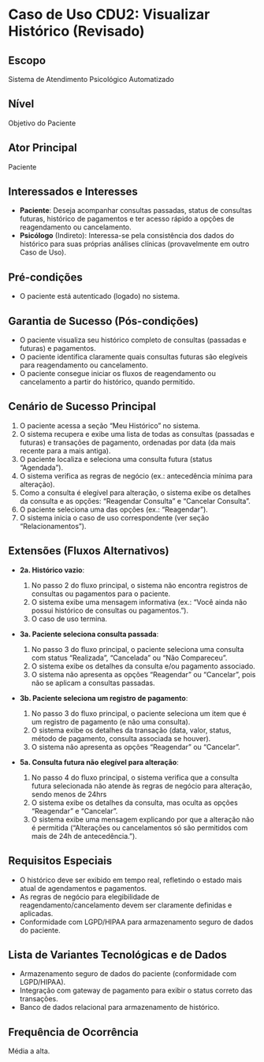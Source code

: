 # Caso de Uso CDU2: Visualizar Histórico (Revisado)

## Escopo
Sistema de Atendimento Psicológico Automatizado

## Nível
Objetivo do Paciente

## Ator Principal
Paciente

## Interessados e Interesses
- **Paciente**: Deseja acompanhar consultas passadas, status de consultas futuras, histórico de pagamentos e ter acesso rápido a opções de reagendamento ou cancelamento.
- **Psicólogo** (Indireto): Interessa-se pela consistência dos dados do histórico para suas próprias análises clínicas (provavelmente em outro Caso de Uso).

## Pré-condições
- O paciente está autenticado (logado) no sistema.

## Garantia de Sucesso (Pós-condições)
- O paciente visualiza seu histórico completo de consultas (passadas e futuras) e pagamentos.
- O paciente identifica claramente quais consultas futuras são elegíveis para reagendamento ou cancelamento.
- O paciente consegue iniciar os fluxos de reagendamento ou cancelamento a partir do histórico, quando permitido.


## Cenário de Sucesso Principal
1. O paciente acessa a seção “Meu Histórico” no sistema.
2. O sistema recupera e exibe uma lista de todas as consultas (passadas e futuras) e transações de pagamento, ordenadas por data (da mais recente para a mais antiga).
3. O paciente localiza e seleciona uma consulta futura (status “Agendada”).
4. O sistema verifica as regras de negócio (ex.: antecedência mínima para alteração).
5. Como a consulta é elegível para alteração, o sistema exibe os detalhes da consulta e as opções: “Reagendar Consulta” e “Cancelar Consulta”.
6. O paciente seleciona uma das opções (ex.: “Reagendar”).
7. O sistema inicia o caso de uso correspondente (ver seção “Relacionamentos”).


## Extensões (Fluxos Alternativos)
- **2a. Histórico vazio**:
  1. No passo 2 do fluxo principal, o sistema não encontra registros de consultas ou pagamentos para o paciente.
  2. O sistema exibe uma mensagem informativa (ex.: “Você ainda não possui histórico de consultas ou pagamentos.”).
  3. O caso de uso termina.

- **3a. Paciente seleciona consulta passada**:
  1. No passo 3 do fluxo principal, o paciente seleciona uma consulta com status “Realizada”, “Cancelada” ou “Não Compareceu”.
  2. O sistema exibe os detalhes da consulta e/ou pagamento associado.
  3. O sistema não apresenta as opções “Reagendar” ou “Cancelar”, pois não se aplicam a consultas passadas.

- **3b. Paciente seleciona um registro de pagamento**:
  1. No passo 3 do fluxo principal, o paciente seleciona um item que é um registro de pagamento (e não uma consulta).
  2. O sistema exibe os detalhes da transação (data, valor, status, método de pagamento, consulta associada se houver).
  3. O sistema não apresenta as opções “Reagendar” ou “Cancelar”.


- **5a. Consulta futura não elegível para alteração**:
  1. No passo 4 do fluxo principal, o sistema verifica que a consulta futura selecionada não atende às regras de negócio para alteração, sendo menos de 24hrs
  2. O sistema exibe os detalhes da consulta, mas oculta as opções “Reagendar” e “Cancelar”.
  3. O sistema exibe uma mensagem explicando por que a alteração não é permitida (“Alterações ou cancelamentos só são permitidos com mais de 24h de antecedência.”).

## Requisitos Especiais
- O histórico deve ser exibido em tempo real, refletindo o estado mais atual de agendamentos e pagamentos.
- As regras de negócio para elegibilidade de reagendamento/cancelamento devem ser claramente definidas e aplicadas.
- Conformidade com LGPD/HIPAA para armazenamento seguro de dados do paciente.

## Lista de Variantes Tecnológicas e de Dados
- Armazenamento seguro de dados do paciente (conformidade com LGPD/HIPAA).
- Integração com gateway de pagamento para exibir o status correto das transações.
- Banco de dados relacional para armazenamento de histórico.

## Frequência de Ocorrência
Média a alta.